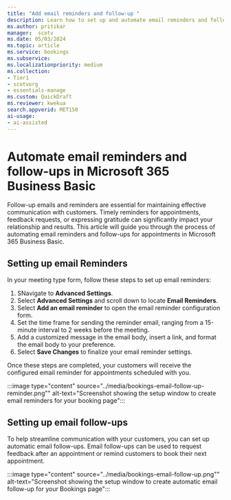 ```yaml
---  
title: "Add email reminders and follow-up "  
description: Learn how to set up and automate email reminders and follow-ups for appointments in Microsoft 365 Business Basic.
ms.author: pritikar  
manager:  scotv
ms.date: 05/03/2024  
ms.topic: article
ms.service: bookings  
ms.subservice:  
ms.localizationpriority: medium
ms.collection:  
- Tier1
- scotvorg
- essentials-manage
ms.custom: QuickDraft  
ms.reviewer: kwekua  
search.appverid: MET150  
ai-usage:  
- ai-assisted  
---
```


# Automate email reminders and follow-ups in Microsoft 365 Business Basic

Follow-up emails and reminders are essential for maintaining effective communication with customers. Timely reminders for appointments, feedback requests, or expressing gratitude can significantly impact your relationship and results. This article will guide you through the process of automating email reminders and follow-ups for appointments in Microsoft 365 Business Basic.

## Setting up email Reminders

In your meeting type form, follow these steps to set up email reminders:

1. SNavigate to **Advanced Settings**.
2. Select **Advanced Settings** and scroll down to locate **Email Reminders**.
3. Select **Add an email reminder** to open the email reminder configuration form.
4. Set the time frame for sending the reminder email, ranging from a 15-minute interval to 2 weeks before the meeting.
5. Add a customized message in the email body, insert a link, and format the email body to your preference.
6. Select **Save Changes** to finalize your email reminder settings.

Once these steps are completed, your customers will receive the configured email reminder for appointments scheduled with you.

:::image type="content" source="../media/bookings-email-follow-up-reminder.png"" alt-text="Screenshot showing the setup window to create email reminders for your booking page":::

## Setting up email follow-ups

To help streamline communication with your customers, you can set up automatic email follow-ups. Email follow-ups can be used to request feedback after an appointment or remind customers to book their next appointment.

:::image type="content" source="../media/bookings-email-follow-up.png"" alt-text="Screenshot showing the setup window to create automatic email follow-up for your Bookings page":::
